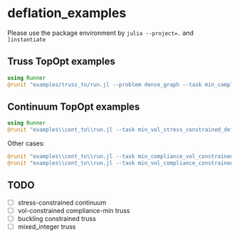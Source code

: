 # deflation_examples

Please use the package environment by `julia --project=.` and `]instantiate`

## Truss TopOpt examples

```julia
using Runner
@runit "examples/truss_to/run.jl --problem dense_graph --task min_compliance_vol_constrained_deflation --optimizer mma"
```

## Continuum TopOpt examples

```julia
using Runner
@runit "examples\\cont_to\\run.jl --task min_vol_stress_constrained_deflation --optimizer percival"
```

Other cases:

```julia
@runit "examples\\cont_to\\run.jl --task min_compliance_vol_constrained --optimizer mma"
@runit "examples\\cont_to\\run.jl --task min_vol_compliance_constrained --optimizer mma"
```

## TODO

- [ ] stress-constrained continuum
- [ ] vol-constrained compliance-min truss
- [ ] buckling constrained truss
- [ ] mixed_integer truss